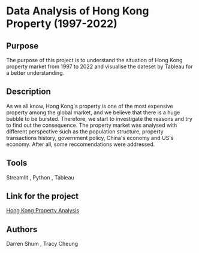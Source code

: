 # Data Analysis of Hong Kong Property (1997-2022)

## Purpose

The purpose of this project is to understand the situation of Hong Kong property market from 1997 to 2022 and visualise the dateset by Tableau for a better understanding.

## Description
As we all know, Hong Kong's property is one of the most expensive property among the global market, and we believe that there is a huge bubble to be bursted. Therefore, we start to investigate the reasons and try to find out the consequence. The property market was analysed with different perspective such as the population structure, property transactions history, government policy, China's economy and US's economy. After all, some reccomendations were addressed.

## Tools
Streamlit ,
Python ,
Tableau

## Link for the project

[Hong Kong Property Analysis](https://darrensmk-streamlitprope-streamlitprojectdeploymain-page-rxcg79.streamlit.app/)

## Authors
Darren Shum , Tracy Cheung
